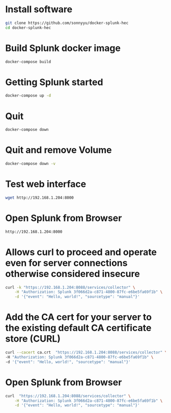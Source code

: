 # Install software
```bash
git clone https://github.com/sonnyyu/docker-splunk-hec
cd docker-splunk-hec
```
# Build Splunk docker image
```bash
docker-compose build
```
# Getting Splunk started 
```bash
docker-compose up -d
```
# Quit 
```bash
docker-compose down 
```
# Quit and remove Volume
```bash
docker-compose down -v
```
# Test web interface
```bash
wget http://192.168.1.204:8000
```
# Open Splunk from Browser
```bash
http://192.168.1.204:8000
```
# Allows curl to proceed and operate even for server connections otherwise considered insecure
```bash
curl -k "https://192.168.1.204:8088/services/collector" \
    -H "Authorization: Splunk 3f066d2a-c871-4800-87fc-e6be5fa69f1b" \
    -d '{"event": "Hello, world!", "sourcetype": "manual"}'
```
# Add the CA cert for your server to the existing default CA certificate store (CURL)
```bash
curl --cacert ca.crt  "https://192.168.1.204:8088/services/collector" \
-H "Authorization: Splunk 3f066d2a-c871-4800-87fc-e6be5fa69f1b" \
-d '{"event": "Hello, world!", "sourcetype": "manual"}'
```
# Open Splunk from Browser
```bash
curl  "https://192.168.1.204:8088/services/collector" \
    -H "Authorization: Splunk 3f066d2a-c871-4800-87fc-e6be5fa69f1b" \
    -d '{"event": "Hello, world!", "sourcetype": "manual"}'
```
